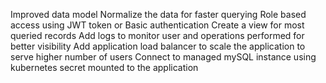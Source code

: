 Improved data model
Normalize the data for faster querying
Role based access using JWT token or Basic authentication
Create a view for most queried records
Add logs to monitor user and operations performed for better visibility
Add application load balancer to scale the application to serve higher number of users
Connect to managed mySQL instance using kubernetes secret mounted to the application

